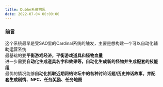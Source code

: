 ```yaml
---
title: Dubhe系统构思
date: 2022-07-04 00:00:00
---
```

### 前言
这个系统最早是受SAO里的Cardinal系统的触发，主要是想构建一个可以自动化辅助运营系统  
最基础的要**平衡游戏经济，平衡游戏道具和怪物血量**  
进一步需要**自动化生成道具名字和效果等，自动化生成新的怪物并生成配套的技能组**  
最优的情况能够**自动化抓取近期网络论坛中的各种讨论话题/历史神话故事，并配套生成剧情、NPC、任务奖励、任务地图**

#### 